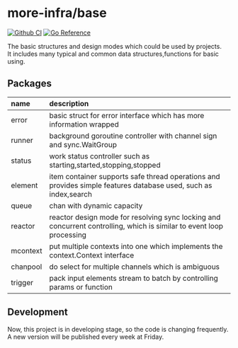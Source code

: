 # more-infra/base

[![Github CI](https://github.com/more-infra/base/actions/workflows/testing.yml/badge.svg)]()
[![Go Reference](https://pkg.go.dev/badge/github.com/more-infra/base.svg)](https://pkg.go.dev/github.com/more-infra/base)

The basic structures and design modes which could be used by projects.  
It includes many typical and common data structures,functions for basic using.

## Packages

| name     | description                                                                                                          |
|:---------|:---------------------------------------------------------------------------------------------------------------------|
| error    | basic struct for error interface which has more information wrapped                                                  |
| runner   | background goroutine controller with channel sign and sync.WaitGroup                                                 |
| status   | work status controller such as starting,started,stopping,stopped                                                     |
| element  | item container supports safe thread operations and provides simple features database used, such as index,search      |
| queue    | chan with dynamic capacity                                                                                           |
| reactor  | reactor design mode for resolving sync locking and concurrent controlling, which is similar to event loop processing |
| mcontext | put multiple contexts into one which implements the context.Context interface                                        |
| chanpool | do select for multiple channels which is ambiguous                                                                   |
| trigger  | pack input elements stream to batch by controlling params or function                                                |

## Development

Now, this project is in developing stage, so the code is changing frequently.
A new version will be published every week at Friday.